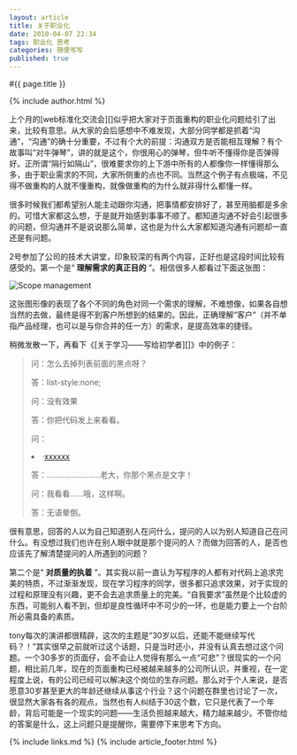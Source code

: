 ```yaml
---
layout: article
title: 关于职业化
date: 2010-04-07 22:34
tags: 职业化 思考
categories: 随便写写
published: true
---
```


#{{ page.title }}

{% include author.html %}

上个月的[web标准化交流会][]似乎把大家对于页面重构的职业化问题给引了出来，比较有意思。从大家的会后感想中不难发现，大部分同学都是抓着“沟通”，“沟通”的确十分重要，不过有个大的前提：沟通双方是否能相互理解？有个故事叫“对牛弹琴”，讲的就是这个，你很用心的弹琴，但牛听不懂得你是否弹得好。正所谓“隔行如隔山”，很难要求你的上下游中所有的人都像你一样懂得那么多，由于职业需求的不同，大家所侧重的点也不同。当然这个例子有点极端，不见得不做重构的人就不懂重构，就像做重构的为什么就非得什么都懂一样。

很多时候我们都希望别人能主动跟你沟通，把事情都安排好了，甚至用脑都是多余的。可惜大家都这么想，于是就开始感到事事不顺了。都知道沟通不好会引起很多的问题，但沟通并不是说说那么简单，这也是为什么大家都知道沟通有问题却一直还是有问题。

2号参加了公司的技术大讲堂，印象较深的有两个内容，正好也是这段时间比较有感受的。第一个是“ **理解需求的真正目的** ”。相信很多人都看过下面这张图：

![Scope management](http://i7.minus.com/iKBmAai5qKi6p.jpg)

这张图形像的表现了各个不同的角色对同一个需求的理解，不难想像，如果各自想当然的去做，最终是得不到客户所想到的结果的。因此，正确理解“客户”（并不单指产品经理，也可以是与你合并的任一方）的需求，是提高效率的捷径。

稍微发散一下，再看下《[关于学习——写给初学者][]》中的例子：

> 问：怎么去掉列表前面的黑点呀？
> 
> 答：list-style:none;
> 
> 问：没有效果
> 
> 答：你把代码发上来看看。
> 
> 问：<li>·<a href=“xxxx”>xxxxxx</a></li>
> 
> 答：……………………老大，你那个黑点是文字！
> 
> 问：我看看……哦，这样啊。
> 
> 答：无语晕倒。

很有意思，回答的人以为自己知道别人在问什么，提问的人以为别人知道自己在问什么。有没想过我们也许在别人眼中就是那个提问的人？而做为回答的人，是否也应该先了解清楚提问的人所遇到的问题？

第二个是“ **对质量的执着** ”。其实我以前一直认为写程序的人都有对代码上追求完美的特质，不过渐渐发现，现在学习程序的同学，很多都只追求效果，对于实现的过程和原理没有兴趣，更不会去追求质量上的完美。“自我要求”虽然是个比较虚的东西，可能别人看不到，但却是良性循环中不可少的一环，也是能力要上一个台阶所必需具备的素质。

tony每次的演讲都很精辟，这次的主题是“30岁以后，还能不能继续写代码？！”其实很早之前就听过这个话题，只是当时还小，并没有认真去想过这个问题。一个30多岁的页面仔，会不会让人觉得有那么一点“可悲”？很现实的一个问题，相比前几年，现在的页面重构已经被越来越多的公司所认识，并重视，在一定程度上说，有的公司已经可以解决这个岗位的生存问题。那么对于个人来说，是否愿意30岁甚至更大的年龄还继续从事这个行业？这个问题在群里也讨论了一次，很显然大家各有各的观点，当然也有人纠结于30这个数，它只是代表了一个年龄，背后可能是一个现实的问题——生活负担越来越大，精力越来越少。不管你给的答案是什么，这上问题只是提醒你，需要停下来思考下方向。

{% include links.md %}
{% include article_footer.html %}
